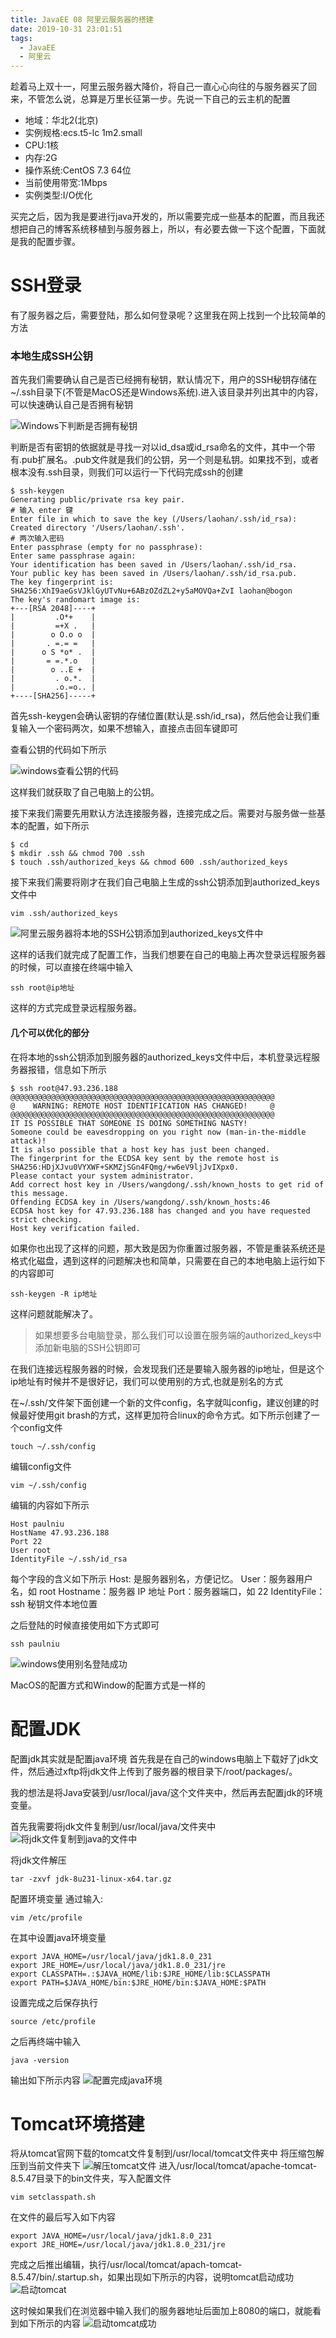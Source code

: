 ```yaml
---
title: JavaEE 08 阿里云服务器的搭建
date: 2019-10-31 23:01:51
tags:
  - JavaEE
  - 阿里云
---
```


趁着马上双十一，阿里云服务器大降价，将自己一直心心向往的与服务器买了回来，不管怎么说，总算是万里长征第一步。先说一下自己的云主机的配置

<!--more-->

- 地域：华北2(北京)
- 实例规格:ecs.t5-lc 1m2.small
- CPU:1核
- 内存:2G
- 操作系统:CentOS 7.3 64位
- 当前使用带宽:1Mbps
- 实例类型:I/O优化

买完之后，因为我是要进行java开发的，所以需要完成一些基本的配置，而且我还想把自己的博客系统移植到与服务器上，所以，有必要去做一下这个配置，下面就是我的配置步骤。

# SSH登录
有了服务器之后，需要登陆，那么如何登录呢？这里我在网上找到一个比较简单的方法

### 本地生成SSH公钥
首先我们需要确认自己是否已经拥有秘钥，默认情况下，用户的SSH秘钥存储在~/.ssh目录下(不管是MacOS还是Windows系统).进入该目录并列出其中的内容，可以快速确认自己是否拥有秘钥

![Windows下判断是否拥有秘钥](/assets/JavaEE/ecs_01.png)

判断是否有密钥的依据就是寻找一对以id_dsa或id_rsa命名的文件，其中一个带有.pub扩展名。.pub文件就是我们的公钥，另一个则是私钥。如果找不到，或者根本没有.ssh目录，则我们可以运行一下代码完成ssh的创建

```
$ ssh-keygen
Generating public/private rsa key pair.
# 输入 enter 键
Enter file in which to save the key (/Users/laohan/.ssh/id_rsa):
Created directory '/Users/laohan/.ssh'.
# 两次输入密码
Enter passphrase (empty for no passphrase):
Enter same passphrase again:
Your identification has been saved in /Users/laohan/.ssh/id_rsa.
Your public key has been saved in /Users/laohan/.ssh/id_rsa.pub.
The key fingerprint is:
SHA256:XhI9aeGsVJklGyUTvNu+6ABzOZdZL2+y5aMOVQa+ZvI laohan@bogon
The key's randomart image is:
+---[RSA 2048]----+
|         .O*+    |
|         =+X .   |
|        o O.o o  |
|       . =.= =   |
|      o S *o* .  |
|       = =.*.o   |
|        o ..E +  |
|         . o.*.  |
|         .o.=o.. |
+----[SHA256]-----+
```

首先ssh-keygen会确认密钥的存储位置(默认是.ssh/id_rsa)，然后他会让我们重复输入一个密码两次，如果不想输入，直接点击回车键即可

查看公钥的代码如下所示

![windows查看公钥的代码](/assets/JavaEE/ecs_02.png)

这样我们就获取了自己电脑上的公钥。

接下来我们需要先用默认方法连接服务器，连接完成之后。需要对与服务做一些基本的配置，如下所示

```
$ cd
$ mkdir .ssh && chmod 700 .ssh
$ touch .ssh/authorized_keys && chmod 600 .ssh/authorized_keys
```

接下来我们需要将刚才在我们自己电脑上生成的ssh公钥添加到authorized_keys文件中
```
vim .ssh/authorized_keys
```

![阿里云服务器将本地的SSH公钥添加到authorized_keys文件中](/assets/JavaEE/ecs_03.png)

这样的话我们就完成了配置工作，当我们想要在自己的电脑上再次登录远程服务器的时候，可以直接在终端中输入
```
ssh root@ip地址
```
这样的方式完成登录远程服务器。

#### 几个可以优化的部分
在将本地的ssh公钥添加到服务器的authorized_keys文件中后，本机登录远程服务器报错，信息如下所示
```
$ ssh root@47.93.236.188
@@@@@@@@@@@@@@@@@@@@@@@@@@@@@@@@@@@@@@@@@@@@@@@@@@@@@@@@@@@
@    WARNING: REMOTE HOST IDENTIFICATION HAS CHANGED!     @
@@@@@@@@@@@@@@@@@@@@@@@@@@@@@@@@@@@@@@@@@@@@@@@@@@@@@@@@@@@
IT IS POSSIBLE THAT SOMEONE IS DOING SOMETHING NASTY!
Someone could be eavesdropping on you right now (man-in-the-middle attack)!
It is also possible that a host key has just been changed.
The fingerprint for the ECDSA key sent by the remote host is
SHA256:HDjXJvu0VYXWF+SKMZjSGn4FQmg/+w6eV9ljJvIXpx0.
Please contact your system administrator.
Add correct host key in /Users/wangdong/.ssh/known_hosts to get rid of this message.
Offending ECDSA key in /Users/wangdong/.ssh/known_hosts:46
ECDSA host key for 47.93.236.188 has changed and you have requested strict checking.
Host key verification failed.
```
如果你也出现了这样的问题，那大致是因为你重置过服务器，不管是重装系统还是格式化磁盘，遇到这样的问题解决也和简单，只需要在自己的本地电脑上运行如下的内容即可
```
ssh-keygen -R ip地址
```
这样问题就能解决了。

> 如果想要多台电脑登录，那么我们可以设置在服务端的authorized_keys中添加新电脑的SSH公钥即可

在我们连接远程服务器的时候，会发现我们还是要输入服务器的ip地址，但是这个ip地址有时候并不是很好记，我们可以使用别的方式,也就是别名的方式

在~/.ssh/文件架下面创建一个新的文件config，名字就叫config，建议创建的时候最好使用git brash的方式，这样更加符合linux的命令方式。如下所示创建了一个config文件
```
touch ~/.ssh/config
```
编辑config文件
```
vim ~/.ssh/config
```

编辑的内容如下所示
```vim 
Host paulniu
HostName 47.93.236.188
Port 22
User root
IdentityFile ~/.ssh/id_rsa
```

每个字段的含义如下所示
Host: 是服务器别名，方便记忆。
User：服务器用户名，如 root
Hostname：服务器 IP 地址
Port：服务器端口，如 22
IdentityFile：ssh 秘钥文件本地位置

之后登陆的时候直接使用如下方式即可
```
ssh paulniu
```
![windows使用别名登陆成功](/assets/JavaEE/ecs_04.png)

MacOS的配置方式和Window的配置方式是一样的

# 配置JDK
配置jdk其实就是配置java环境
首先我是在自己的windows电脑上下载好了jdk文件，然后通过xftp将jdk文件上传到了服务器的根目录下/root/packages/。

我的想法是将Java安装到/usr/local/java/这个文件夹中，然后再去配置jdk的环境变量。

首先我需要将jdk文件复制到/usr/local/java/文件夹中
![将jdk文件复制到java的文件中](/assets/JavaEE/ecs_05.png)

将jdk文件解压
```
tar -zxvf jdk-8u231-linux-x64.tar.gz
```
配置环境变量
通过输入:
```
vim /etc/profile
```
在其中设置java环境变量
```
export JAVA_HOME=/usr/local/java/jdk1.8.0_231
export JRE_HOME=/usr/local/java/jdk1.8.0_231/jre
export CLASSPATH=.:$JAVA_HOME/lib:$JRE_HOME/lib:$CLASSPATH
export PATH=$JAVA_HOME/bin:$JRE_HOME/bin:$JAVA_HOME:$PATH
```

设置完成之后保存执行
```
source /etc/profile
```
之后再终端中输入
```
java -version
```
输出如下所示内容
![配置完成java环境](/assets/JavaEE/ecs_06.png)

# Tomcat环境搭建
将从tomcat官网下载的tomcat文件复制到/usr/local/tomcat文件夹中
将压缩包解压到当前文件夹下
![解压tomcat文件](/assets/JavaEE/ecs_07.png)
进入/usr/local/tomcat/apache-tomcat-8.5.47目录下的bin文件夹，写入配置文件
```
vim setclasspath.sh
```
在文件的最后写入如下内容
```
export JAVA_HOME=/usr/local/java/jdk1.8.0_231
export JRE_HOME=/usr/local/java/jdk1.8.0_231/jre
```
完成之后推出编辑，执行/usr/local/tomcat/apach-tomcat-8.5.47/bin/.startup.sh，如果出现如下所示的内容，说明tomcat启动成功
![启动tomcat](/assets/JavaEE/ecs_08.png)

这时候如果我们在浏览器中输入我们的服务器地址后面加上8080的端口，就能看到如下所示的内容
![启动tomcat成功](/assets/JavaEE/)